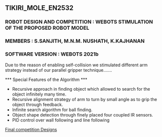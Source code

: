 ## TIKIRI_MOLE_EN2532

### ROBOT DESIGN AND COMPETITION : WEBOTS STIMULATION OF THE PROPOSED ROBOT MODEL <br>
### MEMBERS : S.SANJITH, M.N.M. NUSHATH, K.KAJHANAN <br>
### SOFTWARE VERSION : WEBOTS 2021b<br>

Due to the reason of enabling self-collision we stimulated different arm strategy instead of our parallel gripper technique.......


*** Special Features of the Algorithm ***
+ Recursive approach in finding object which allowed to search for the object infinitely many time.
+ Recursive alignment strategy of arm to turn by small angle as to grip the object through feedback.
+ Infinite search algorithm for ball finding.
+ Object shape detection through finely placed four coupled IR sensors.
+ PID control over wall following and line following

[Final competition Designs](![robot](https://user-images.githubusercontent.com/81277107/167660126-7f7f4e81-b17f-4024-8781-3ac75cd4797b.jpg)
)
